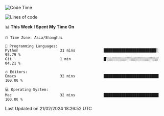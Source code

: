 <!--START_SECTION:waka-->
![Code Time](http://img.shields.io/badge/Code%20Time-1%2C792%20hrs%2037%20mins-blue)

![Lines of code](https://img.shields.io/badge/From%20Hello%20World%20I%27ve%20Written-288.7%20thousand%20lines%20of%20code-blue)

📊 **This Week I Spent My Time On** 

```text
🕑︎ Time Zone: Asia/Shanghai

💬 Programming Languages: 
Python                   31 mins             ████████████████████████░   95.79 % 
Git                      1 min               █░░░░░░░░░░░░░░░░░░░░░░░░   04.21 % 

🔥 Editors: 
Emacs                    32 mins             █████████████████████████   100.00 % 

💻 Operating System: 
Mac                      32 mins             █████████████████████████   100.00 % 
```


 Last Updated on 21/02/2024 18:26:52 UTC
<!--END_SECTION:waka-->
